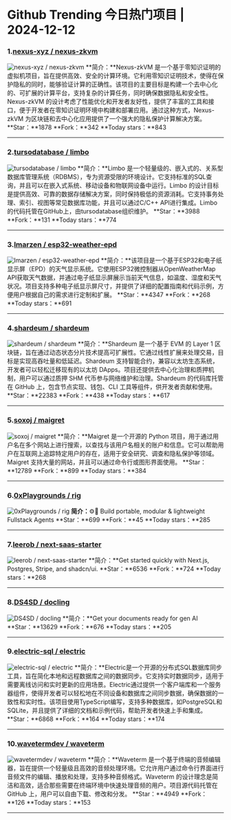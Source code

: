 # Github Trending 今日热门项目 | 2024-12-12
### 1.[nexus-xyz / nexus-zkvm](https://github.com/nexus-xyz/nexus-zkvm)

![nexus-xyz / nexus-zkvm](https://opengraph.githubassets.com/0749bd31ddb968e84d8c4b661bb251ed3a95f76f0801e2f00c07d54e86b8ee58/nexus-xyz/nexus-zkvm)
**简介：**Nexus-zkVM 是一个基于零知识证明的虚拟机项目，旨在提供高效、安全的计算环境。它利用零知识证明技术，使得在保护隐私的同时，能够验证计算的正确性。该项目的主要目标是构建一个去中心化的、可扩展的计算平台，支持复杂的计算任务，同时确保数据隐私和安全性。Nexus-zkVM 的设计考虑了性能优化和开发者友好性，提供了丰富的工具和接口，便于开发者在零知识证明环境中构建和部署应用。通过这种方式，Nexus-zkVM 为区块链和去中心化应用提供了一个强大的隐私保护计算解决方案。
**Star：**1878
**Fork：**342
**Today stars：**843

---

### 2.[tursodatabase / limbo](https://github.com/tursodatabase/limbo)

![tursodatabase / limbo](https://opengraph.githubassets.com/93a2dcd7c167a605823d6cae494bf46fca6b9862647ea333462c48ee7714757d/tursodatabase/limbo)
**简介：**Limbo 是一个轻量级的、嵌入式的、关系型数据库管理系统（RDBMS），专为资源受限的环境设计。它支持标准的SQL查询，并且可以在嵌入式系统、移动设备和物联网设备中运行。Limbo 的设计目标是提供高效、可靠的数据存储解决方案，同时保持极低的资源消耗。它支持事务处理、索引、视图等常见数据库功能，并且可以通过C/C++ API进行集成。Limbo 的代码托管在GitHub上，由tursodatabase组织维护。
**Star：**3988
**Fork：**131
**Today stars：**774

---

### 3.[lmarzen / esp32-weather-epd](https://github.com/lmarzen/esp32-weather-epd)

![lmarzen / esp32-weather-epd](https://opengraph.githubassets.com/c22e88a963db22880bfb39c429578a971d20306aeb017a5ff39ecff984061f52/lmarzen/esp32-weather-epd)
**简介：**该项目是一个基于ESP32和电子纸显示屏（EPD）的天气显示系统。它使用ESP32微控制器从OpenWeatherMap API获取天气数据，并通过电子纸显示屏展示当前天气信息，如温度、湿度和天气状况。项目支持多种电子纸显示屏尺寸，并提供了详细的配置指南和代码示例，方便用户根据自己的需求进行定制和扩展。
**Star：**4347
**Fork：**268
**Today stars：**691

---

### 4.[shardeum / shardeum](https://github.com/shardeum/shardeum)

![shardeum / shardeum](https://opengraph.githubassets.com/0ed4d3912678d357dcd7c5c2533970ed03d024f90f359f180d37198cc064c734/shardeum/shardeum)
**简介：**Shardeum 是一个基于 EVM 的 Layer 1 区块链，旨在通过动态状态分片技术提高可扩展性。它通过线性扩展来处理交易，目标是实现高吞吐量和低延迟。Shardeum 支持智能合约，兼容以太坊生态系统，开发者可以轻松迁移现有的以太坊 DApps。项目还提供去中心化治理和质押机制，用户可以通过质押 SHM 代币参与网络维护和治理。Shardeum 的代码库托管在 GitHub 上，包含节点实现、钱包、CLI 工具等组件，供开发者贡献和使用。
**Star：**22383
**Fork：**438
**Today stars：**617

---

### 5.[soxoj / maigret](https://github.com/soxoj/maigret)

![soxoj / maigret](https://repository-images.githubusercontent.com/275386910/d6d7e536-6597-40dc-a204-391431ce57db)
**简介：**Maigret 是一个开源的 Python 项目，用于通过用户名在多个网站上进行搜索，以查找与该用户名相关的账户和信息。它可以帮助用户在互联网上追踪特定用户的存在，适用于安全研究、调查和隐私保护等领域。Maigret 支持大量的网站，并且可以通过命令行或图形界面使用。
**Star：**12789
**Fork：**899
**Today stars：**384

---

### 6.[0xPlaygrounds / rig](https://github.com/0xPlaygrounds/rig)

![0xPlaygrounds / rig](https://opengraph.githubassets.com/d4f5bff499138112f4fb9f6dc08fb4d8e24e4f1cfb3a560f784082d1c88c9c1a/0xPlaygrounds/rig)
**简介：**⚙️🦀 Build portable, modular & lightweight Fullstack Agents
**Star：**699
**Fork：**45
**Today stars：**285

---

### 7.[leerob / next-saas-starter](https://github.com/leerob/next-saas-starter)

![leerob / next-saas-starter](https://opengraph.githubassets.com/418632edb8c12903521541177fb6330b2109b3efd752c9de570deea0641ef017/leerob/next-saas-starter)
**简介：**Get started quickly with Next.js, Postgres, Stripe, and shadcn/ui.
**Star：**6536
**Fork：**724
**Today stars：**268

---

### 8.[DS4SD / docling](https://github.com/DS4SD/docling)

![DS4SD / docling](https://repository-images.githubusercontent.com/826168160/d3c8a8f9-af99-449f-856b-4ab9c897cce2)
**简介：**Get your documents ready for gen AI
**Star：**13629
**Fork：**676
**Today stars：**205

---

### 9.[electric-sql / electric](https://github.com/electric-sql/electric)

![electric-sql / electric](https://opengraph.githubassets.com/e804945f77c28da7031b90dedb4609f0a1638b3f3b8771b63d34bc65678a5088/electric-sql/electric)
**简介：**Electric是一个开源的分布式SQL数据库同步工具，旨在简化本地和远程数据库之间的数据同步。它支持实时数据同步，适用于需要离线访问和实时更新的应用场景。Electric通过提供一个客户端库和一个服务器组件，使得开发者可以轻松地在不同设备和数据库之间同步数据，确保数据的一致性和实时性。该项目使用TypeScript编写，支持多种数据库，如PostgreSQL和SQLite，并且提供了详细的文档和示例代码，帮助开发者快速上手和集成。
**Star：**6868
**Fork：**164
**Today stars：**174

---

### 10.[wavetermdev / waveterm](https://github.com/wavetermdev/waveterm)

![wavetermdev / waveterm](https://opengraph.githubassets.com/32fc75f8fba4751be320a7e7f9e4e22839d3a44c06dacc4d01b76db395d0a8d2/wavetermdev/waveterm)
**简介：**Waveterm 是一个基于终端的音频编辑器，旨在提供一个轻量级且高效的音频处理环境。它允许用户通过命令行界面进行音频文件的编辑、播放和处理，支持多种音频格式。Waveterm 的设计理念是简洁和高效，适合那些需要在终端环境中快速处理音频的用户。项目源代码托管在 GitHub 上，用户可以自由下载、修改和分发。
**Star：**4949
**Fork：**126
**Today stars：**153

---

